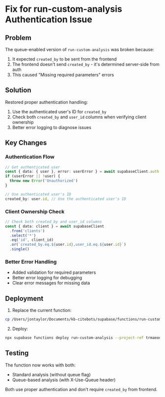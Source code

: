 # Fix for run-custom-analysis Authentication Issue

## Problem
The queue-enabled version of `run-custom-analysis` was broken because:
1. It expected `created_by` to be sent from the frontend
2. The frontend doesn't send `created_by` - it's determined server-side from auth
3. This caused "Missing required parameters" errors

## Solution
Restored proper authentication handling:
1. Use the authenticated user's ID for `created_by`
2. Check both `created_by` and `user_id` columns when verifying client ownership
3. Better error logging to diagnose issues

## Key Changes

### Authentication Flow
```typescript
// Get authenticated user
const { data: { user }, error: userError } = await supabaseClient.auth.getUser()
if (userError || !user) {
  throw new Error('Unauthorized')
}

// Use authenticated user's ID
created_by: user.id, // Use the authenticated user's ID
```

### Client Ownership Check
```typescript
// Check both created_by and user_id columns
const { data: client } = await supabaseClient
  .from('clients')
  .select('*')
  .eq('id', client_id)
  .or(`created_by.eq.${user.id},user_id.eq.${user.id}`)
  .single()
```

### Better Error Handling
- Added validation for required parameters
- Better error logging for debugging
- Clear error messages for missing data

## Deployment

1. Replace the current function:
```bash
cp /Users/jontaylor/Documents/kb-citebots/supabase/functions/run-custom-analysis/index-auth-fixed.ts /Users/jontaylor/Documents/kb-citebots/supabase/functions/run-custom-analysis/index.ts
```

2. Deploy:
```bash
npx supabase functions deploy run-custom-analysis --project-ref trmaeodthlywcjwfzdka --no-verify-jwt
```

## Testing
The function now works with both:
- Standard analysis (without queue flag)
- Queue-based analysis (with X-Use-Queue header)

Both use proper authentication and don't require `created_by` from frontend.